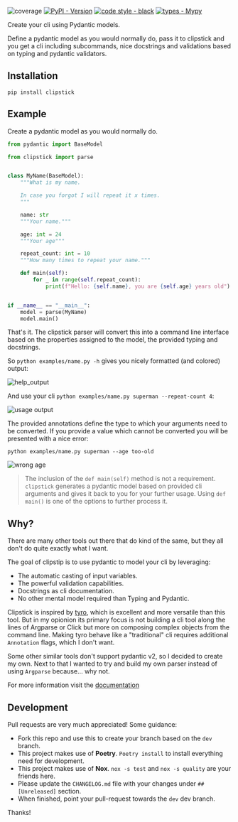 ![coverage](https://img.shields.io/endpoint?url=https://gist.githubusercontent.com/sander76/a25f1e6bfcb3b085ffe05f520b56e43c/raw/covbadge.json)
[![PyPI - Version](https://img.shields.io/pypi/v/clipstick.svg?logo=pypi&label=PyPI&logoColor=gold)](https://pypi.org/project/clipstick/)
[![code style - black](https://img.shields.io/badge/code%20style-black-000000.svg)](https://github.com/psf/black)
[![types - Mypy](https://img.shields.io/badge/types-Mypy-blue.svg)](https://github.com/ambv/black)

<!-- begin index -->

Create your cli using Pydantic models.

Define a pydantic model as you would normally do, pass it to clipstick and you get a cli including subcommands, nice docstrings and validations based on typing and pydantic validators.

## Installation

`pip install clipstick`



## Example

Create a pydantic model as you would normally do.

```python
from pydantic import BaseModel

from clipstick import parse


class MyName(BaseModel):
    """What is my name.

    In case you forgot I will repeat it x times.
    """

    name: str
    """Your name."""

    age: int = 24
    """Your age"""

    repeat_count: int = 10
    """How many times to repeat your name."""

    def main(self):
        for _ in range(self.repeat_count):
            print(f"Hello: {self.name}, you are {self.age} years old")


if __name__ == "__main__":
    model = parse(MyName)
    model.main()

```

That's it. The clipstick parser will convert this into a command line interface based on the properties assigned to the model, the provided typing and docstrings.

So `python examples/name.py -h` gives you nicely formatted (and colored) output:

![help_output](https://raw.githubusercontent.com/sander76/clipstick/main/docs/_images/name-help.svg)

And use your cli `python examples/name.py superman --repeat-count 4`:

![usage output](https://raw.githubusercontent.com/sander76/clipstick/main/docs/_images/name-output.svg)

The provided annotations define the type to which your arguments need to be converted.
If you provide a value which cannot be converted you will be presented with a nice error:

`python examples/name.py superman --age too-old`

![wrong age](https://raw.githubusercontent.com/sander76/clipstick/main/docs/_images/name-wrong-age.svg)

> The inclusion of the `def main(self)` method is not a requirement. `clipstick` generates a pydantic model based on provided cli arguments and gives it back to you for your further usage. Using `def main()` is one of the options to further process it.

## Why?

There are many other tools out there that do kind of the same, 
but they all don't do quite exactly what I want.

The goal of clipstip is to use pydantic to model your cli by leveraging:

- The automatic casting of input variables.
- The powerful validation capabilities.
- Docstrings as cli documentation.
- No other mental model required than Typing and Pydantic.

Clipstick is inspired by [tyro](https://brentyi.github.io/tyro/), which is excellent and more versatile than this tool. But in my opionion its primary focus is not building a cli tool along the lines of Argparse or Click but more on composing complex objects from the command line. Making tyro behave like a "traditional" cli requires additional `Annotation` flags, which I don't want.

Some other similar tools don't support pydantic v2, so I decided to create my own. Next to that I wanted to try and build my own parser instead of using `Argparse` because... why not.

<!-- end index -->

For more information visit the [documentation](https://sander76.github.io/clipstick/index.html)

## Development

Pull requests are very much appreciated!
Some guidance:

- Fork this repo and use this to create your branch based on the `dev` branch.
- This project makes use of **Poetry**. `Poetry install` to install everything
    need for development.
- This project makes use of **Nox**. `nox -s test` and `nox -s quality` are your friends here.
- Please update the `CHANGELOG.md` file with your changes under `## [Unreleased]` section.
- When finished, point your pull-request towards the `dev` dev branch.

Thanks!
